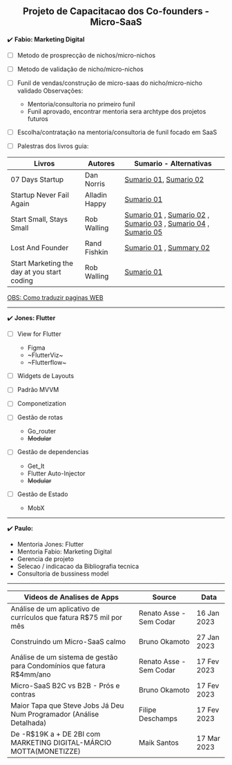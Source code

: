 <h2 align="center">Projeto de Capacitacao dos Co-founders - Micro-SaaS</h2>

:heavy_check_mark: **Fabio: Marketing Digital**

- [ ] Metodo de prosprecção de nichos/micro-nichos

- [ ] Metodo de validação de nicho/micro-nichos

- [ ] Funil de vendas/construção de micro-saas do nicho/micro-nicho validado Observações:
  - Mentoria/consultoria no primeiro funil
  - Funil aprovado, encontrar mentoria sera archtype dos projetos futuros

- [ ] Escolha/contratação na mentoria/consultoria de funil focado em SaaS

- [ ] Palestras dos livros guia:

<div align="center">
  
| Livros | Autores | Sumario - Alternativas |
| ------ | ------ | ------ |
| 07 Days Startup | Dan Norris | [Sumario 01](https://mrgavinbell.com/7-day-startup/), [Sumario 02](https://www.samuelthomasdavies.com/book-summaries/business/the-7-day-startup/) |
| Startup Never Fail Again | Alladin Happy | [Sumario 01](https://startupsventurecapital.com/startup-guide-86d026e68264) |
| Start Small, Stays Small | Rob Walling | [Sumario 01](https://filipesilva.me/notes/start-small-stay-small/) , [Sumario 02](https://github.com/elliotlarson/dev-notes/blob/master/books/start-small-stay-small-a-developers-guide-to-launching-a-startup.md) , [Sumario 03](https://sive.rs/book/StartSmallStaySmall) , [Sumario 04](https://jakobgreenfeld.com/start-walling) , [Sumario 05]() |
| Lost And Founder | Rand Fishkin | [Sumario 01](https://accessorytosuccess.com/blogs/books/lost-and-founder-book-summary-by-rand-fishkin) , [Summary 02](https://waiyancan.com/summary-lost-and-founder-rand-fishkin/)|
| Start Marketing the day at you start coding | Rob Walling | [Sumario 01](https://robwalling.com/2010/10/14/startup-marketing-part-6-why-you-should-start-marketing-the-day-you-start-coding/) |
 
</div>

[OBS: Como traduzir paginas WEB](https://support.google.com/chrome/answer/173424?hl=pt&co=GENIE.Platform%3DDesktop)

----

:heavy_check_mark: **Jones: Flutter**

- [ ] View for Flutter 
  - Figma
  - ~FlutterViz~
  - ~Flutterflow~

- [ ] Widgets de Layouts

- [ ] Padrão MVVM 

- [ ] Componetization 

- [ ] Gestão de rotas 
  - Go_router
  - ~~Modular~~
  

- [ ] Gestão de dependencias 
  - Get_It
  - Flutter Auto-Injector
  - ~~Modular~~

- [ ] Gestão de Estado
  - MobX

----

:heavy_check_mark: **Paulo:**
 - Mentoria Jones: Flutter
 - Mentoria Fabio: Marketing Digital 
 - Gerencia de projeto
 - Selecao / indicacao da Bibliografia tecnica
 - Consultoria de bussiness model
  
----
<div align="center">

| Videos de Analises de Apps | Source | Data |
| ------ | ------ | ------ |
| Análise de um aplicativo de currículos que fatura R$75 mil por mês | Renato Asse - Sem Codar | 16 Jan 2023 |
| Construindo um Micro-SaaS calmo | Bruno Okamoto | 27 Jan 2023 |
| Análise de um sistema de gestão para Condomínios que fatura R$4mm/ano | Renato Asse - Sem Codar | 17 Fev 2023 |
| Micro-SaaS B2C vs B2B - Prós e contras | Bruno Okamoto | 17 Fev 2023 |
| Maior Tapa que Steve Jobs Já Deu Num Programador (Análise Detalhada) | Filipe Deschamps | 17 Fev 2023 |
| De -R$19K a + DE 2BI com MARKETING DIGITAL-MÁRCIO MOTTA(MONETIZZE)| Maik Santos | 17 Mar 2023 |

</div>
